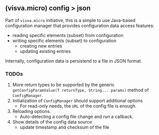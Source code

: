 ## (visva.micro) config > json

Part of `visva.micro` initiative, this is a simple to use Java-based configuration manager that provides configuration data access features:
- reading specific elements (subset) from configuration
- writing specific elements (subset) to configuration
    - creating new entries
    - updating existing entries

Internally, configuration data is persistend to a file in JSON format.

### TODOs

1. More return types to be supported by the generic `getConfigParamValue(T returnType, String... params)` method of `ConfigManager`.
2. Initialization of `ConfigManager` should support additional options
      - For read-only needs, the `URL` of the config file is enough.
3. Reloading options.
      - Auto-detecting a config file change and run a callback.
4. Show details of the config data source
      - update timestamp and checksum of the file
